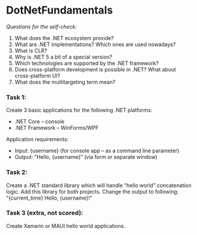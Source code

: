 # DotNetFundamentals

*Questions for the self-check:*
1. What does the .NET ecosystem provide?
2. What are .NET implementations? Which ones are used nowadays?
3. What is CLR?
4. Why is .NET 5 a bit of a special version?
5. Which technologies are supported by the .NET framework?
6. Does cross-platform development is possible in .NET? What about cross-platform UI?
7. What does the multitargeting term mean?

### Task 1:
Create 3 basic applications for the following .NET platforms:
- .NET Core – console
- .NET Framework – WinForms/WPF

Application requirements:
- Input: {username} (for console app – as a command line parameter)
- Output: “Hello, {username}” (via form or separate window)

### Task 2:
Create a .NET standard library which will handle “hello world” concatenation logic. Add this library for both projects. Change the output to following: “{current_time} Hello, {username}!”

### Task 3 (extra, not scored):
Create Xamarin or MAUI hello world applications.